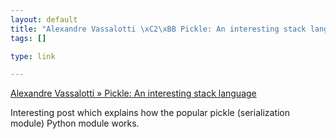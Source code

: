 ```yaml
--- 
layout: default
title: "Alexandre Vassalotti \xC2\xBB Pickle: An interesting stack language"
tags: []

type: link

---
```

<a href="http://peadrop.com/blog/2007/06/18/pickle-an-interesting-stack-language/">Alexandre Vassalotti » Pickle: An interesting stack language</a>

Interesting post which explains how the popular pickle (serialization module) Python module works.
